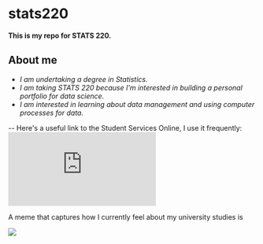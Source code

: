 # stats220

**This is my repo for STATS 220.**

## About me

- *I am undertaking a degree in Statistics.* 
- *I am taking STATS 220 because I'm interested in building a personal portfolio for data science.* 
- *I am interested in learning about data management and using computer processes for data.*

-- Here's a useful link to the Student Services Online, I use it frequently: ![](https://www.auckland.ac.nz/en/students/my-tools/sso.html)

A meme that captures how I currently feel about my university studies is

![](https://github.com/xzo-cs/stats220/blob/main/stats220%20cat%20meme.gif)
